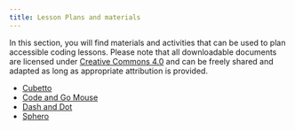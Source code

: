 ```yaml
---
title: Lesson Plans and materials
---
```


In this section, you will find materials and activities that can be used to plan accessible coding lessons. Please note that all downloadable documents are licensed under [Creative Commons 4.0](https://creativecommons.org/licenses/by/4.0/deed.ast) and can be freely shared and adapted as long as appropriate attribution is provided.

* [Cubetto](cubetto)
* [Code and Go Mouse](code-and-go-mouse)
* [Dash and Dot](dash-and-dot)
* [Sphero](sphero)
